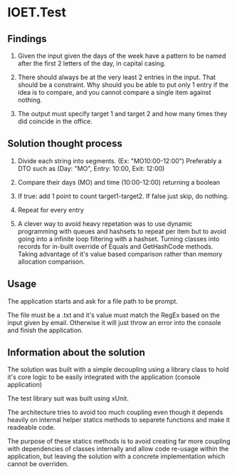 # IOET.Test

## Findings

1. Given the input given the days of the week have a pattern to be named after the first 2 letters of the day, in capital casing. 

2. There should always be at the very least 2 entries in the input. That should be a constraint. 
Why should you be able to put only 1 entry if the idea is to compare, and you cannot compare a single item against nothing. 

3. The output must specify target 1 and target 2 and how many times they did coincide in the office.

## Solution thought process

1. Divide each string into segments. (Ex: "MO10:00-12:00") Preferably a DTO such as (Day: "MO", Entry: 10:00, Exit: 12:00)

2. Compare their days (MO) and time (10:00-12:00) returning a boolean

3. If true: add 1 point to count target1-target2. If false just skip, do nothing.

4. Repeat for every entry 

5. A clever way to avoid heavy repetation was to use dynamic programming with queues 
and hashsets to repeat per item but to avoid going into a infinite loop filtering with a hashset. 
Turning classes into records for in-built override of Equals and GetHashCode methods. 
Taking advantage of it's value based comparison rather than memory allocation comparison.

## Usage

The application starts and ask for a file path to be prompt. 

The file must be a .txt and it's value must match the RegEx based on the input given by email. 
Otherwise it will just throw an error into the console and finish the application.

## Information about the solution

The solution was built with a simple decoupling using a library class to hold it's core logic to be easily integrated with the application
(console application)

The test library suit was built using xUnit. 

The architecture tries to avoid too much coupling even though it depends heavily on 
internal helper statics methods to separete functions and make it readeable code.

The purpose of these statics methods is to avoid creating far more coupling with dependencies of classes internally 
and allow code re-usage within the application, but leaving the solution with a 
concrete implementation which cannot be overriden.